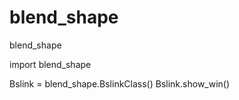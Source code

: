 # blend_shape
blend_shape

import blend_shape

Bslink = blend_shape.BslinkClass()
Bslink.show_win()
